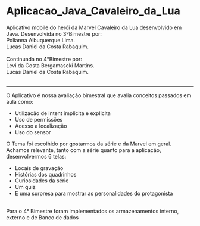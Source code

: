 # Aplicacao_Java_Cavaleiro_da_Lua
Aplicativo mobile do herói da Marvel Cavaleiro da Lua desenvolvido em Java. Desenvolvida no 3ºBimestre por:<br>
Polianna Albuquerque Lima.<br>
Lucas Daniel da Costa Rabaquim.<br><br>
Continuada no 4°Bimestre por:<br>
Levi da Costa Bergamascki Martins.<br>
Lucas Daniel da Costa Rabaquim.<br><br>

<hr>
 O Aplicativo é nossa avaliação bimestral que avalia conceitos passados em aula como:
 <ul>
  <li> Utilização de intent implicita e explicita</li>
  <li> Uso de permissões</li>
  <li> Acesso a localização</li>
  <li> Uso do sensor</li>
 </ul>
 
 O Tema foi escolhido por gostarmos da série e da Marvel em geral. Achamos relevante, tanto com a série quanto para a aplicação, desenvolvermos 6 telas:
 <ul>
  <li> Locais de gravação</li>
  <li> Histórias dos quadrinhos</li>
  <li> Curiosidades da série</li>
  <li> Um quiz</li>
  <li> E uma surpresa para mostrar as personalidades do protagonista</li>
 </ul>
 <br>
 Para o 4° Bimestre foram implementados os armazenamentos interno, externo e de Banco de dados
